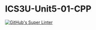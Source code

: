 # ICS3U-Unit5-01-CPP

[![GitHub's Super Linter](https://github.com/Andrew-Ten-Den/ICS3U-Unit5-01-CPP/workflows/GitHub's%20Super%20Linter/badge.svg)](https://github.com/Andrew-Ten-Den/ICS3U-Unit5-01-CPP/actions)

